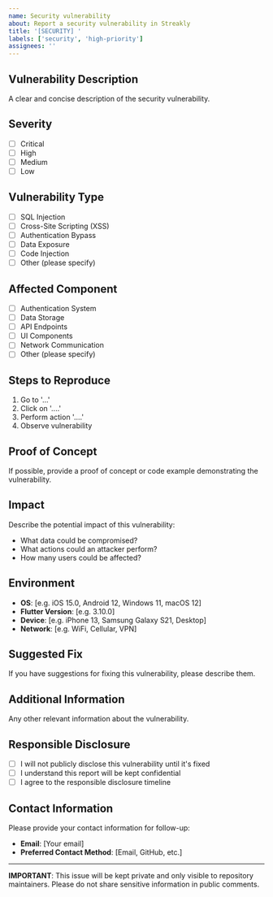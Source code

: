 ```yaml
---
name: Security vulnerability
about: Report a security vulnerability in Streakly
title: '[SECURITY] '
labels: ['security', 'high-priority']
assignees: ''
---
```


## Vulnerability Description
A clear and concise description of the security vulnerability.

## Severity
- [ ] Critical
- [ ] High
- [ ] Medium
- [ ] Low

## Vulnerability Type
- [ ] SQL Injection
- [ ] Cross-Site Scripting (XSS)
- [ ] Authentication Bypass
- [ ] Data Exposure
- [ ] Code Injection
- [ ] Other (please specify)

## Affected Component
- [ ] Authentication System
- [ ] Data Storage
- [ ] API Endpoints
- [ ] UI Components
- [ ] Network Communication
- [ ] Other (please specify)

## Steps to Reproduce
1. Go to '...'
2. Click on '....'
3. Perform action '....'
4. Observe vulnerability

## Proof of Concept
If possible, provide a proof of concept or code example demonstrating the vulnerability.

## Impact
Describe the potential impact of this vulnerability:
- What data could be compromised?
- What actions could an attacker perform?
- How many users could be affected?

## Environment
- **OS**: [e.g. iOS 15.0, Android 12, Windows 11, macOS 12]
- **Flutter Version**: [e.g. 3.10.0]
- **Device**: [e.g. iPhone 13, Samsung Galaxy S21, Desktop]
- **Network**: [e.g. WiFi, Cellular, VPN]

## Suggested Fix
If you have suggestions for fixing this vulnerability, please describe them.

## Additional Information
Any other relevant information about the vulnerability.

## Responsible Disclosure
- [ ] I will not publicly disclose this vulnerability until it's fixed
- [ ] I understand this report will be kept confidential
- [ ] I agree to the responsible disclosure timeline

## Contact Information
Please provide your contact information for follow-up:
- **Email**: [Your email]
- **Preferred Contact Method**: [Email, GitHub, etc.]

---

**IMPORTANT**: This issue will be kept private and only visible to repository maintainers. Please do not share sensitive information in public comments.
